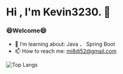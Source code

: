 <h1 align=""center>Hi , I'm Kevin3230. 👋</h1>
<h3>😄Welcome😄</h3>

- 🌱 I’m learning about: Java 、 Spring Boot
- 📫 How to reach me: mi8dj52@gmail.com

<!-- ![Anurag's github stats](https://github-readme-stats.vercel.app/api?username=kevin3230&theme=vue-dark) -->

![Top Langs](https://github-readme-stats.vercel.app/api/top-langs/?username=kevin3230)

